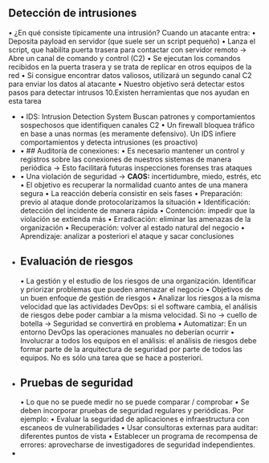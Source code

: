 ## Detección de intrusiones
• ¿En qué consiste típicamente una intrusión? Cuando un atacante
entra:
• Deposita payload en servidor (que suele ser un script pequeño)
• Lanza el script, que habilita puerta trasera para contactar con
servidor remoto → Abre un canal de comando y control (C2)
• Se ejecutan los comandos recibidos en la puerta trasera y se trata de replicar en otros equipos de la red
• Si consigue encontrar datos valiosos, utilizará un segundo canal C2 para enviar los datos al atacante
• Nuestro objetivo será detectar estos pasos para detectar intrusos
10.Existen herramientas que nos ayudan en esta tarea
- • IDS: Intrusion Detection System
  Buscan patrones y comportamientos sospechosos que identifiquen canales C2
  • Un firewall bloquea tráfico en base a unas normas (es meramente defensivo). Un IDS infiere comportamientos y detecta intrusiones
  (es proactivo)
- • ## Auditoría de conexiones:
  • Es necesario mantener un control y registros sobre las conexiones de nuestros sistemas de manera periódica → Esto facilitará futuras inspecciones forenses tras ataques
- • Una violación de seguridad → **CAOS:** incertidumbre, miedo, estrés, etc
  • El objetivo es recuperar la normalidad cuanto antes de una manera
  segura
  • La reacción debería consistir en seis fases
  • Preparación: previo al ataque donde protocolarizamos la situación
  • Identificación: detección del incidente de manera rápida
  • Contención: impedir que la violación se extienda más
  • Erradicación: eliminar las amenazas de la organización
  • Recuperación: volver al estado natural del negocio
  • Aprendizaje: analizar a posteriori el ataque y sacar conclusiones
- ## Evaluación de riesgos
  • La gestión y el estudio de los riesgos de una organización. Identificar y priorizar problemas que pueden amenazar el negocio
  • Objetivos de un buen enfoque de gestión de riesgos
  • Analizar los riesgos a la misma velocidad que las actividades
  DevOps: si el software cambia, el análisis de riesgos debe poder cambiar a la misma velocidad. Si no → cuello de botella → Seguridad se convertirá en problema
  • Automatizar: En un entorno DevOps las operaciones manuales no deberían ocurrir
  • Involucrar a todos los equipos en el análisis: el análisis de riesgos debe formar parte de la arquitectura de seguridad por parte de todos las equipos. No es sólo una tarea que se hace a posteriori.
- ## Pruebas de seguridad
  • Lo que no se puede medir no se puede comparar / comprobar
  • Se deben incorporar pruebas de seguridad regulares y periódicas. Por ejemplo:
  • Evaluar la seguridad de aplicaciones e infraestructura con escaneos de vulnerabilidades
  • Usar consultoras externas para auditar: diferentes puntos de vista
  • Establecer un programa de recompensa de errores: aprovecharse de investigadores de seguridad independientes.
-